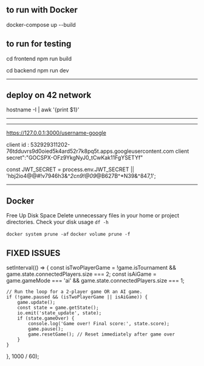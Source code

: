 ## to run with Docker

docker-compose up --build

## to run for testing

cd frontend
npm run build

cd backend
npm run dev

--------------------------------------------------------------------------


## deploy on 42 network

hostname -I | awk '{print $1}'

--------------------------------------------------------------------------


--------------------------------------------------------------------------


https://127.0.0.1:3000/username-google

client id : 532929311202-76tdduvrs9d0oied5k4ard52r7k8pq5t.apps.googleusercontent.com
client secret":"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"

const JWT_SECRET = process.env.JWT_SECRET || 'hbj2io4@@#!v7946h3&^*2cn9!@09*@B627B^*N39&^847,1';

--------------------------------------------------------------------

## Docker
 Free Up Disk Space
Delete unnecessary files in your home or project directories.
Check your disk usage
```df -h```

```docker system prune -af```
```docker volume prune -f```


## FIXED ISSUES
setInterval(() => {
    const isTwoPlayerGame = !game.isTournament && game.state.connectedPlayers.size === 2;
    const isAiGame = game.gameMode === 'ai' && game.state.connectedPlayers.size === 1;

    // Run the loop for a 2-player game OR an AI game.
    if (!game.paused && (isTwoPlayerGame || isAiGame)) {
        game.update();
        const state = game.getState();
        io.emit('state_update', state);
        if (state.gameOver) {
            console.log('Game over! Final score:', state.score);
            game.pause();
            game.resetGame(); // Reset immediately after game over
        }
    }
}, 1000 / 60);
